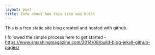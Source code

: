 ```yaml
---
layout: post
title: Info about how this site was built
---
```


This is a free static site blog created and hosted with github. 

I followed the simple process here to get started - https://www.smashingmagazine.com/2014/08/build-blog-jekyll-github-pages/
